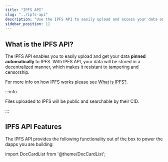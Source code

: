```yaml
---
title: "IPFS API"
slug: "../ipfs-api"
description: "Use the IPFS API to easily upload and access your data on the decentralized IPFS platform. Your data will be stored in a secure and resistant manner, making it resistant to tampering and censorship."
sidebar_position: 11
---
```


## What is the IPFS API?

The IPFS API enables you to easily upload and get your data **pinned automatically** to IPFS. With IPFS API, your data will be stored in a decentralized manner, which makes it resistant to tampering and censorship.

For more info on how IPFS works please see [What is IPFS?](https://docs.ipfs.tech/concepts/what-is-ipfs/).

:::info

Files uploaded to IPFS will be public and searchable by their CID.

:::

## IPFS API Features

The IPFS API provides the following functionality out of the box to power the dapps you are building:

import DocCardList from '@theme/DocCardList';

<DocCardList />

